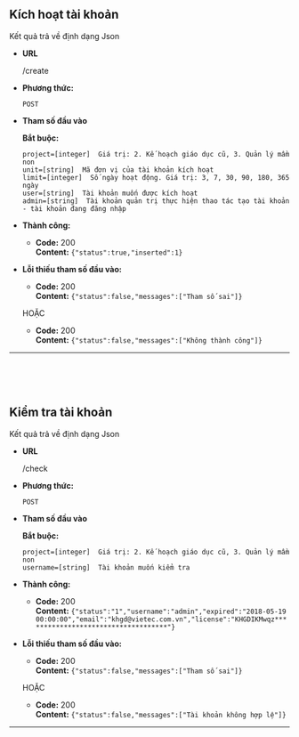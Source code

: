 
**Kích hoạt tài khoản**
----
  Kết quả trả về định dạng Json

* **URL**

  /create

* **Phương thức:**

  `POST`
  
*  **Tham số đầu vào**

   **Bắt buộc:**
 
   `project=[integer]  Giá trị: 2. Kế hoạch giáo dục cũ, 3. Quản lý mầm non`<br/>
   `unit=[string]  Mã đơn vị của tài khoản kích hoạt`<br/>
   `limit=[integer]  Số ngày hoạt động. Giá trị: 3, 7, 30, 90, 180, 365 ngày`<br/>
   `user=[string]  Tài khoản muốn được kích hoạt`<br/>
   `admin=[string]  Tài khoản quản trị thực hiện thao tác tạo tài khoản - tài khoản đang đăng nhập`<br/>

* **Thành công:**

  * **Code:** 200 <br />
    **Content:** `{"status":true,"inserted":1}`
 
* **Lỗi thiếu tham số đầu vào:**

  * **Code:** 200 <br />
    **Content:** `{"status":false,"messages":["Tham số sai"]}`

  HOẶC

  * **Code:** 200 <br />
    **Content:** `{"status":false,"messages":["Không thành công"]}`

------------------------
<br/>
<br/>
<br/>


**Kiểm tra tài khoản**
----
  Kết quả trả về định dạng Json

* **URL**

  /check

* **Phương thức:**

  `POST`
  
*  **Tham số đầu vào**

   **Bắt buộc:**
 
   `project=[integer]  Giá trị: 2. Kế hoạch giáo dục cũ, 3. Quản lý mầm non`<br/>
   `username=[string]  Tài khoản muốn kiểm tra`<br/>

* **Thành công:**

  * **Code:** 200 <br />
    **Content:** `{"status":"1","username":"admin","expired":"2018-05-19 00:00:00","email":"khgd@vietec.com.vn","license":"KHGDIKMwqz************************************"}`
 
* **Lỗi thiếu tham số đầu vào:**

  * **Code:** 200 <br />
    **Content:** `{"status":false,"messages":["Tham số sai"]}`

  HOẶC

  * **Code:** 200 <br />
    **Content:** `{"status":false,"messages":["Tài khoản không hợp lệ"]}`

------------------------
<br/>
<br/>
<br/>
